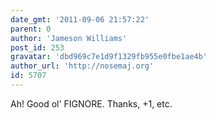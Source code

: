 ```yaml
---
date_gmt: '2011-09-06 21:57:22'
parent: 0
author: 'Jameson Williams'
post_id: 253
gravatar: 'dbd969c7e1d9f1329fb955e0fbe1ae4b'
author_url: 'http://nosemaj.org'
id: 5707
---
```


Ah! Good ol' FIGNORE. Thanks, +1, etc.